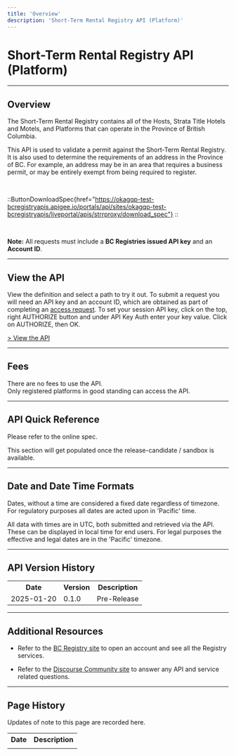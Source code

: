```yaml
---
title: 'Overview'
description: 'Short-Term Rental Registry API (Platform)'
---
```


# Short-Term Rental Registry API (Platform)

---

## Overview

The Short-Term Rental Registry contains all of the Hosts, Strata Title Hotels and Motels, and Platforms that can operate in the Province of British Columbia.

<p>
This API is used to validate a permit against the Short-Term Rental Registry.
It is also used to determine the requirements of an address in the Province of BC. For example, an address may be in an area that requires a business permit, or may be entirely exempt from being required to register.
</p>

<br>

::ButtonDownloadSpec{href="https://okagqp-test-bcregistryapis.apigee.io/portals/api/sites/okagqp-test-bcregistryapis/liveportal/apis/strrproxy/download_spec"}
::

<br>

**Note:** All requests must include a **BC Registries issued API key** and an **Account ID**.

---

## View the API

View the definition and select a path to try it out. To submit a request you will need an API key and an account ID, which are obtained as part of completing an [access request](/products/get-started/api-access-request). To set your session API key, click on the top, right AUTHORIZE button and under API Key Auth enter your key value. Click on AUTHORIZE, then OK.

<a href="https://okagqp-test-bcregistryapis.apigee.io/docs/strrproxy/1/overview" target="_blank">> View the API</a>

---

## Fees

There are no fees to use the API.
<br>
Only registered platforms in good standing can access the API.

---

## API Quick Reference

Please refer to the online spec.

This section will get populated once the release-candidate / sandbox is available.

---

## Date and Date Time Formats

Dates, without a time are considered a fixed date regardless of timezone. For regulatory purposes all dates are acted upon in 'Pacific' time.

All data with times are in UTC, both submitted and retrieved via the API. These can be displayed in local time for end users. For legal purposes the effective and legal dates are in the 'Pacific' timezone.

---

## API Version History

<table>
  <tr>
    <th>Date</th>
    <th>Version</th>
    <th>Description</th>
  </tr>
  <tr>
    <td>2025-01-20</td>
    <td>0.1.0</td>
    <td>Pre-Release</td>
  </tr>
</table>

---

## Additional Resources

- Refer to the <a href="https://www.bcregistry.gov.bc.ca/" target="_blank">BC Registry site</a> to open an account and see all the Registry services.

- Refer to the <a href="https://discourse.onebc.ca/" target="_blank">Discourse Community site</a> to answer any API and service related questions.

---

## Page History

Updates of note to this page are recorded here.

<table>
  <tr>
    <th>Date</th>
    <th>Description</th>
  </tr>
  <tr>
    <td></td>
    <td></td>
  </tr>
</table>
